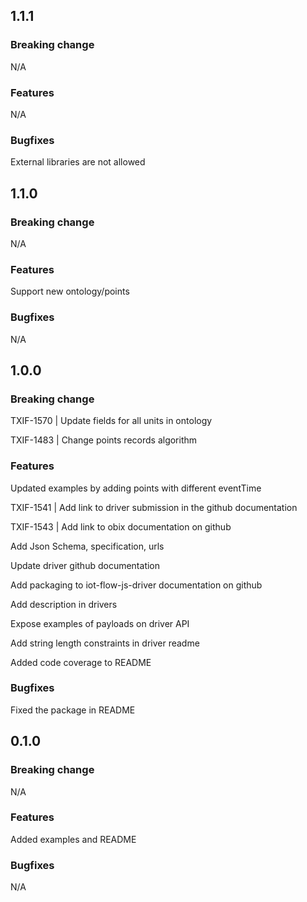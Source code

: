 ## 1.1.1

### Breaking change

N/A

### Features

N/A

### Bugfixes

External libraries are not allowed

## 1.1.0

### Breaking change

N/A

### Features

Support new ontology/points

### Bugfixes

N/A

## 1.0.0

### Breaking change

TXIF-1570 | Update fields for all units in ontology

TXIF-1483 | Change points records algorithm

### Features

Updated examples by adding points with different eventTime

TXIF-1541 | Add link to driver submission in the github documentation

TXIF-1543 | Add link to obix documentation on github 

Add Json Schema, specification, urls

Update driver github documentation

Add packaging to iot-flow-js-driver documentation on github

Add description in drivers

Expose examples of payloads on driver API

Add string length constraints in driver readme

Added code coverage to README

### Bugfixes

Fixed the package in README

## 0.1.0

### Breaking change

N/A

### Features

Added examples and README

### Bugfixes

N/A

